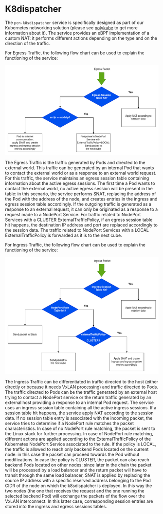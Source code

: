# K8dispatcher

The ``pcn-k8sdispatcher`` service is specifically designed as part of our Kubernetes networking solution (please see [polykube](https://github.com/polycube-network/polykube) to get more information about it). The service provides an eBPF implementation of a custom NAT: it performs different actions depending on the type and on the direction of the traffic.

For Egress Traffic, the following flow chart can be used to explain the functioning of the service:

![K8sdispatcher egress flow chart](egress.png)

The Egress Traffic is the traffic generated by Pods and directed to the external world.
This traffic can be generated by an internal Pod that wants to contact the external world or as a response to an
external world request. For this traffic, the service maintains an egress session table containing information
about the active egress sessions. The first time a Pod wants to contact the external world, no active egress session
will be present in the table: in this scenario, the service performs SNAT, replacing the address of the Pod
with the address of the node, and creates entries in the ingress and egress session table accordingly.
If the outgoing traffic is generated as a response to an external request, it can only be originated as a response to
a request made to a NodePort Service. For traffic related to NodePort Services with a CLUSTER ExternalTrafficPolicy,
if an egress session table hit happens, the destination IP address and port are replaced accordingly to the session data.
The traffic related to NodePort Services with a LOCAL ExternalTrafficPolicy is forwarded as it is to the next cube.

For Ingress Traffic, the following flow chart can be used to explain the functioning of the service:

![K8sdispatcher ingress flow chart](ingress.png)

The Ingress Traffic can be differentiated in traffic directed to the host (either directly or because it needs VxLAN
processing) and traffic directed to Pods. The traffic directed to Pods can be the traffic generated by an external host
trying to contact a NodePort service or the return traffic generated by an external host providing a response to an
internal Pod request. The service uses an ingress session table containing all the active ingress sessions. 
If a session table hit happens, the service apply NAT according to the session data. If no session table entry is
associated with the incoming packet, the service tries to determine if a NodePort rule matches the packet
characteristics. In case of no NodePort rule matching, the packet is sent to the Linux stack for further processing.
In case of NodePort rule matching, different actions are applied according to the ExternalTrafficPolicy of the
Kubernetes NodePort Service associated to the rule. If the policy is LOCAL, the traffic is allowed to reach only
backend Pods located on the current node: in this case the packet can proceed towards the Pod without modifications.
In case the policy is CLUSTER, the packet can also reach backend Pods located on other nodes: since later in
the chain the packet will be processed by a load balancer and the return packet will have to transit through
the same load balancer, SNAT is applied by replacing the source IP address with a specific reserved address belonging
to the Pod CIDR of the node on which the k8sdispatcher is deployed. In this way the two nodes (the one that
receives the request and the one running the selected backend Pod) will exchange the packets of the flow over
the VxLAN interconnect. In this latter case, corresponding session entries are stored into the ingress and egress
sessions tables.